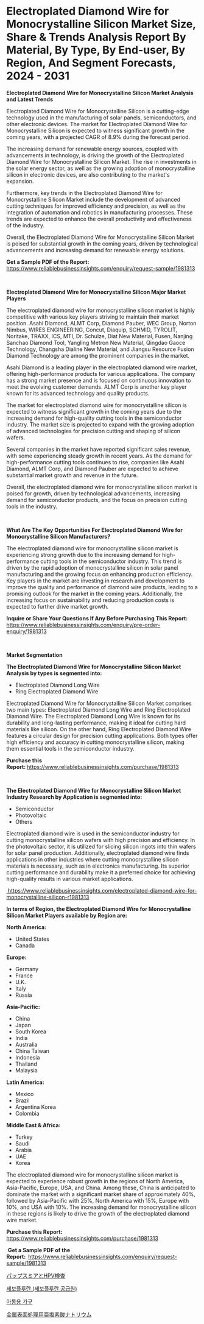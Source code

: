 <p><h1>Electroplated Diamond Wire for Monocrystalline Silicon Market Size, Share & Trends Analysis Report By Material, By Type, By End-user, By Region, And Segment Forecasts, 2024 - 2031</h1></p><p><strong>Electroplated Diamond Wire for Monocrystalline Silicon Market Analysis and Latest Trends</strong></p>
<p><p>Electroplated Diamond Wire for Monocrystalline Silicon is a cutting-edge technology used in the manufacturing of solar panels, semiconductors, and other electronic devices. The market for Electroplated Diamond Wire for Monocrystalline Silicon is expected to witness significant growth in the coming years, with a projected CAGR of 8.9% during the forecast period.</p><p>The increasing demand for renewable energy sources, coupled with advancements in technology, is driving the growth of the Electroplated Diamond Wire for Monocrystalline Silicon Market. The rise in investments in the solar energy sector, as well as the growing adoption of monocrystalline silicon in electronic devices, are also contributing to the market's expansion.</p><p>Furthermore, key trends in the Electroplated Diamond Wire for Monocrystalline Silicon Market include the development of advanced cutting techniques for improved efficiency and precision, as well as the integration of automation and robotics in manufacturing processes. These trends are expected to enhance the overall productivity and effectiveness of the industry.</p><p>Overall, the Electroplated Diamond Wire for Monocrystalline Silicon Market is poised for substantial growth in the coming years, driven by technological advancements and increasing demand for renewable energy solutions.</p></p>
<p><strong>Get a Sample PDF of the Report:&nbsp;</strong> <a href="https://www.reliablebusinessinsights.com/enquiry/request-sample/1981313">https://www.reliablebusinessinsights.com/enquiry/request-sample/1981313</a></p>
<p>&nbsp;</p>
<p><strong>Electroplated Diamond Wire for Monocrystalline Silicon Major Market Players</strong></p>
<p><p>The electroplated diamond wire for monocrystalline silicon market is highly competitive with various key players striving to maintain their market position. Asahi Diamond, ALMT Corp, Diamond Pauber, WEC Group, Norton Nimbus, WIRES ENGINEERING, Concut, Diaquip, SCHMID, TYROLIT, Noritake, TRAXX, ICS, MTI, Dr. Schulze, Diat New Material, Fusen, Nanjing Sanchao Diamond Tool, Yangling Metron New Material, Qingdao Gaoce Technology, Changsha Dialine New Material, and Jiangsu Resource Fusion Diamond Technology are among the prominent companies in the market.</p><p>Asahi Diamond is a leading player in the electroplated diamond wire market, offering high-performance products for various applications. The company has a strong market presence and is focused on continuous innovation to meet the evolving customer demands. ALMT Corp is another key player known for its advanced technology and quality products.</p><p>The market for electroplated diamond wire for monocrystalline silicon is expected to witness significant growth in the coming years due to the increasing demand for high-quality cutting tools in the semiconductor industry. The market size is projected to expand with the growing adoption of advanced technologies for precision cutting and shaping of silicon wafers.</p><p>Several companies in the market have reported significant sales revenue, with some experiencing steady growth in recent years. As the demand for high-performance cutting tools continues to rise, companies like Asahi Diamond, ALMT Corp, and Diamond Pauber are expected to achieve substantial market growth and revenue in the future.</p><p>Overall, the electroplated diamond wire for monocrystalline silicon market is poised for growth, driven by technological advancements, increasing demand for semiconductor products, and the focus on precision cutting tools in the industry.</p></p>
<p>&nbsp;</p>
<p><strong>What Are The Key Opportunities For Electroplated Diamond Wire for Monocrystalline Silicon Manufacturers?</strong></p>
<p><p>The electroplated diamond wire for monocrystalline silicon market is experiencing strong growth due to the increasing demand for high-performance cutting tools in the semiconductor industry. This trend is driven by the rapid adoption of monocrystalline silicon in solar panel manufacturing and the growing focus on enhancing production efficiency. Key players in the market are investing in research and development to improve the quality and performance of diamond wire products, leading to a promising outlook for the market in the coming years. Additionally, the increasing focus on sustainability and reducing production costs is expected to further drive market growth.</p></p>
<p><strong>Inquire or Share Your Questions If Any Before Purchasing This Report:</strong> <a href="https://www.reliablebusinessinsights.com/enquiry/pre-order-enquiry/1981313">https://www.reliablebusinessinsights.com/enquiry/pre-order-enquiry/1981313</a></p>
<p>&nbsp;</p>
<p><strong>Market Segmentation</strong></p>
<p><strong>The Electroplated Diamond Wire for Monocrystalline Silicon Market Analysis by types is segmented into:</strong></p>
<p><ul><li>Electroplated Diamond Long Wire</li><li>Ring Electroplated Diamond Wire</li></ul></p>
<p><p>Electroplated Diamond Wire for Monocrystalline Silicon Market comprises two main types: Electroplated Diamond Long Wire and Ring Electroplated Diamond Wire. The Electroplated Diamond Long Wire is known for its durability and long-lasting performance, making it ideal for cutting hard materials like silicon. On the other hand, Ring Electroplated Diamond Wire features a circular design for precision cutting applications. Both types offer high efficiency and accuracy in cutting monocrystalline silicon, making them essential tools in the semiconductor industry.</p></p>
<p><strong>Purchase this Report:&nbsp;</strong><a href="https://www.reliablebusinessinsights.com/purchase/1981313">https://www.reliablebusinessinsights.com/purchase/1981313</a></p>
<p>&nbsp;</p>
<p><strong>The Electroplated Diamond Wire for Monocrystalline Silicon Market Industry Research by Application is segmented into:</strong></p>
<p><ul><li>Semiconductor</li><li>Photovoltaic</li><li>Others</li></ul></p>
<p><p>Electroplated diamond wire is used in the semiconductor industry for cutting monocrystalline silicon wafers with high precision and efficiency. In the photovoltaic sector, it is utilized for slicing silicon ingots into thin wafers for solar panel production. Additionally, electroplated diamond wire finds applications in other industries where cutting monocrystalline silicon materials is necessary, such as in electronics manufacturing. Its superior cutting performance and durability make it a preferred choice for achieving high-quality results in various market applications.</p></p>
<p><a href="https://www.reliablebusinessinsights.com/electroplated-diamond-wire-for-monocrystalline-silicon-r1981313">&nbsp;https://www.reliablebusinessinsights.com/electroplated-diamond-wire-for-monocrystalline-silicon-r1981313</a></p>
<p><strong>In terms of Region, the Electroplated Diamond Wire for Monocrystalline Silicon Market Players available by Region are:</strong></p>
<p>
    <p> <strong> North America: </strong>
        <ul>
            <li>United States</li>
            <li>Canada</li>
        </ul>
        </p> 
    <p> <strong> Europe: </strong>
        <ul>
            <li>Germany</li>
            <li>France</li>
            <li>U.K.</li>
            <li>Italy</li>
            <li>Russia</li>
        </ul>
        </p> 
    <p> <strong> Asia-Pacific: </strong>
        <ul>
            <li>China</li>
            <li>Japan</li>
            <li>South Korea</li>
            <li>India</li>
            <li>Australia</li>
            <li>China Taiwan</li>
            <li>Indonesia</li>
            <li>Thailand</li>
            <li>Malaysia</li>
        </ul>
        </p> 
    <p> <strong> Latin America: </strong>
        <ul>
            <li>Mexico</li>
            <li>Brazil</li>
            <li>Argentina Korea</li>
            <li>Colombia</li>
        </ul>
        </p> 
    <p> <strong> Middle East & Africa: </strong>
        <ul>
            <li>Turkey</li>
            <li>Saudi</li>
            <li>Arabia</li>
            <li>UAE</li>
            <li>Korea</li>
        </ul>
    </p>
    </p>
<p><p>The electroplated diamond wire for monocrystalline silicon market is expected to experience robust growth in the regions of North America, Asia-Pacific, Europe, USA, and China. Among these, China is anticipated to dominate the market with a significant market share of approximately 40%, followed by Asia-Pacific with 25%, North America with 15%, Europe with 10%, and USA with 10%. The increasing demand for monocrystalline silicon in these regions is likely to drive the growth of the electroplated diamond wire market.</p></p>
<p><strong>Purchase this Report: </strong><a href="https://www.reliablebusinessinsights.com/purchase/1981313">https://www.reliablebusinessinsights.com/purchase/1981313</a></p>
<p>&nbsp;<strong>Get a Sample PDF of the Report:&nbsp;&nbsp;</strong><a href="https://www.reliablebusinessinsights.com/enquiry/request-sample/1981313">https://www.reliablebusinessinsights.com/enquiry/request-sample/1981313</a></p>
<p><strong></strong></p>
<p><p><a href="https://medium.com/@hopedjones22024/%E3%82%B0%E3%83%AD%E3%83%BC%E3%83%90%E3%83%AB%E5%AD%90%E5%AE%AE%E9%A0%B8%E3%81%8C%E3%82%93%E6%A4%9C%E6%9F%BB-%E3%83%91%E3%83%83%E3%83%97%E3%82%B9%E3%83%A1%E3%82%A2-hpv%E6%A4%9C%E6%9F%BB%E5%B8%82%E5%A0%B4%E8%A6%8F%E6%A8%A1%E3%81%AF-%E5%B9%B4%E5%B9%B3%E5%9D%87%E6%88%90%E9%95%B7%E7%8E%87-cagr-%E3%81%AB%E9%81%94%E3%81%99%E3%82%8B%E3%81%A8%E4%BA%88%E6%83%B3%E3%81%95%E3%82%8C%E3%81%A6%E3%81%8A%E3%82%8A-%E3%81%93%E3%81%AE%E3%83%AC%E3%83%9D%E3%83%BC%E3%83%88%E3%81%A7%E3%81%AF-%E5%B8%82%E5%A0%B4%E3%81%AE%E6%88%90%E9%95%B7-%E3%83%88%E3%83%AC%E3%83%B3%E3%83%89-%E6%A9%9F%E4%BC%9A-%E4%BA%88%E6%B8%AC2024%E5%B9%B4%E3%81%8B%E3%82%892031%E5%B9%B4%E3%81%AB%E3%81%A4%E3%81%84%E3%81%A6%E5%8F%96-6c1c3c8bf93b">パップスミアとHPV検査</a></p><p><a href="https://github.com/naiemislamrayan2/Market-Research-Report-List-1/blob/main/2454679145727.md">세보플루란 (세보플루란 공급원)</a></p><p><a href="https://github.com/puputanisa684/Market-Research-Report-List-1/blob/main/6466263145728.md">아동용 가구</a></p><p><a href="https://github.com/LuzHills1972/Market-Research-Report-List-1/blob/main/6460978139404.md">金属表面処理用亜塩素酸ナトリウム</a></p></p>